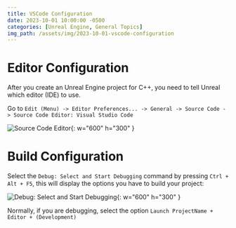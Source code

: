 ```yaml
---
title: VSCode Configuration
date: 2023-10-01 10:00:00 -0500
categories: [Unreal Engine, General Topics]
img_path: /assets/img/2023-10-01-vscode-configuration
---
```


# Editor Configuration

After you create an Unreal Engine project for C++, you need to tell Unreal which editor (IDE) to use. 

Go to ```Edit (Menu) -> Editor Preferences... -> General -> Source Code -> Source Code Editor: Visual Studio Code```

![Source Code Editor](vscode_editor_pref.png){: w="600" h="300" }


# Build Configuration

Select the ```Debug: Select and Start Debugging``` command by pressing ```Ctrl + Alt + F5```, this will display the options 
you have to build your project:

![Debug: Select and Start Debugging](vscode_run_conf_1.png){: w="600" h="300" }

Normally, if you are debugging, select the option ```Launch ProjectName + Editor + (Development)```


